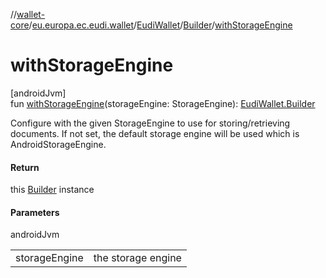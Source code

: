 //[wallet-core](../../../../index.md)/[eu.europa.ec.eudi.wallet](../../index.md)/[EudiWallet](../index.md)/[Builder](index.md)/[withStorageEngine](with-storage-engine.md)

# withStorageEngine

[androidJvm]\
fun [withStorageEngine](with-storage-engine.md)(storageEngine:
StorageEngine): [EudiWallet.Builder](index.md)

Configure with the given StorageEngine to use for storing/retrieving documents. If not set, the
default storage engine will be used which is AndroidStorageEngine.

#### Return

this [Builder](index.md) instance

#### Parameters

androidJvm

|               |                    |
|---------------|--------------------|
| storageEngine | the storage engine |
